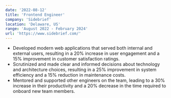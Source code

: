 ```yaml
---
date: '2022-08-12'
title: 'Frontend Engineer'
company: 'Sidebrief'
location: 'Delaware, US'
range: 'August 2022 - February 2024'
url: 'https://www.sidebrief.com/'
---
```

- Developed modern web applications that served both internal and external users, resulting in a 20% increase in user engagement and a 15% improvement in customer satisfaction ratings.
- Scrutinized and made clear and informed decisions about technology and architecture choices, resulting in a 25% improvement in system efficiency and a 15% reduction in maintenance costs.
- Mentored and supported other engineers on the team, leading to a 30% increase in their productivity and a 20% decrease in the time required to onboard new team members.
